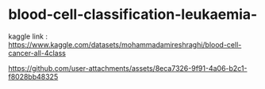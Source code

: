 # blood-cell-classification-leukaemia-

kaggle link : https://www.kaggle.com/datasets/mohammadamireshraghi/blood-cell-cancer-all-4class



https://github.com/user-attachments/assets/8eca7326-9f91-4a06-b2c1-f8028bb48325

